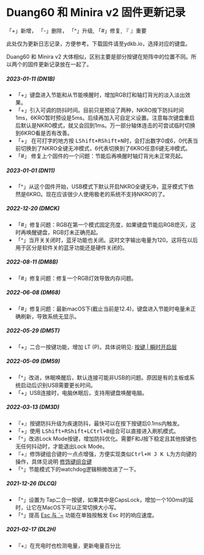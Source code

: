 # Duang60 和 Minira v2 固件更新记录
「+」新增， 「-」删除， 「^」升级, 「#」修复, 『 』重要

此处仅为更新日志记录，方便参考。下载固件请至ydkb.io，选择对应的键盘。

Duang60 和 Minira v2 大体相似，区别主要是部分按键在矩阵中的位置不同。所以两个的固件更新记录放在一起了。


##### 2023-01-11 (DN1B) 
- 「+」键盘进入节能和从节能唤醒时，增加RGB灯和轴灯背光的淡入淡出效果。
- 「+」引入可调的防抖时间。目前只是预设了两种，NKRO按下防抖时间1ms，6KRO暂时预设是5ms。后续再加入可自定义设置。注意每次键盘重启后默认是NKRO模式，就又会回到1ms。万一部分轴体连击的可尝试临时切换到6KRO看是否有改善。
- 「+」 在可打字的地方按 <kbd>LShift+RShift+N</kbd>时，会打出数字0或6，0代表当前切换到了NKRO全键无冲模式，6代表切换到了6KRO任意6键无冲模式。
- 「#」 修复上个固件的一个问题：节能后再唤醒时轴灯背光未正常亮起。

##### 2023-01-01 (DN11) 
- 「^」从这个固件开始，USB模式下默认开启NKRO全键无冲，蓝牙模式下依然是6KRO。现在应该很少人使用极老的系统不支持NKRO的了。

##### 2022-12-20 (DMCK) 
 - 「#」修复问题：RGB在第一个模式固定亮度，如果键盘节能后RGB熄灭，这时再唤醒键盘，RGB灯未正确亮起。
 - 「^」当开关关闭时，蓝牙功能也关闭。这时文字输出电量为120。这将在以后用于区分是软件关的蓝牙功能还是硬件关闭的。

##### 2022-08-11 (DM8B) 
- 「#」修复问题：修复一个RGB灯效导致内存问题。

##### 2022-06-08 (DM68) 
- 「#」修复问题：最新macOS下(截止当前是12.4)，键盘进入节能时电量未正确刷新，导致系统无显示。

##### 2022-05-29 (DM5T) 
- 「+」二合一按键功能，增加 LT (P)。具体说明见: [按键 | 瞬时开启层](/edit-keymap/layer-tap-key.md)

##### 2022-05-09 (DM59) 
- 「^」改进，休眠唤醒后，默认连接可能非USB的问题。原因是有的主板或系统启动后识别USB需要更长时间。
- 「+」USB连接时，电脑休眠后，支持用键盘唤醒电脑。

##### 2022-03-13 (DM3D) 
- 『+』按键防抖升级为疾速防抖，最快可以在按下按键后0.1ms内触发。
- 「+」使用 <kbd>LShift+RShift+LCtrl+B</kbd>组合可以直接进入刷机模式。
- 「^」改进Lock Mode按键，增加防抖优化。需要F和J按下稳定且其他按键也无任何抖动时，才能退出Lock Mode。
- 『+』修饰键组合键的一点点增强，方便实现类似<kbd>Ctrl+H J K L</kbd>为方向键的操作，具体见说明 [修饰键组合键](edit-keymap/mods-key.md)
- 「^」节能模式下的watchdog逻辑稍微改进了一下。

##### 2021-12-26 (DLCQ)
- 「^」设置为 Tap二合一按键，如果其中是CapsLock，增加一个100ms的延时，让它在MacOS下可以正常切换大小写。
- 「^」提高 [Esc 与 \`\~](/features/tricky-esc) 功能在单独按触发 Esc 时的响应速度。

##### 2021-02-17 (DL2H)
- 『+』在充电时也检测电量，更新电量百分比
